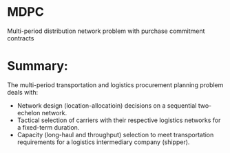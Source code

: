 # MDPC
Multi-period distribution network problem with purchase commitment contracts

# Summary:
The multi-period transportation and logistics procurement planning problem deals with: 
- Network design (location-allocatioin) decisions on a sequential two-echelon network. 
- Tactical selection of carriers with their respective logistics networks for a fixed-term duration.
- Capacity (long-haul and throughput) selection to meet transportation requirements 
for a logistics intermediary company (shipper).


